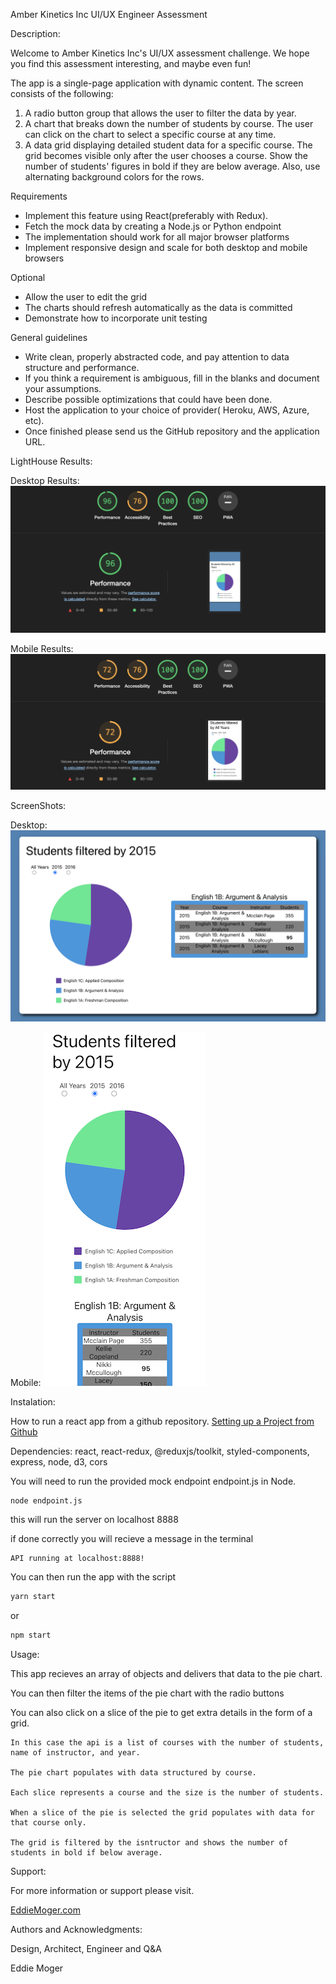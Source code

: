 Amber Kinetics Inc UI/UX Engineer Assessment

Description:

Welcome to Amber Kinetics Inc's UI/UX assessment challenge. We hope you find this assessment interesting, and maybe even fun!

The app is a single-page application with dynamic content. The screen consists of the following:
1. A radio button group that allows the user to filter the data by year.
2. A chart that breaks down the number of students by course. The user can click on the
chart to select a specific course at any time.
3. A data grid displaying detailed student data for a specific course. The grid becomes
visible only after the user chooses a course. Show the number of students' figures in bold if they are below average. Also, use alternating background colors for the rows.

Requirements
- Implement this feature using React(preferably with Redux).
- Fetch the mock data by creating a Node.js or Python endpoint
- The implementation should work for all major browser platforms
- Implement responsive design and scale for both desktop and mobile browsers

Optional
- Allow the user to edit the grid
- The charts should refresh automatically as the data is committed
- Demonstrate how to incorporate unit testing

General guidelines
- Write clean, properly abstracted code, and pay attention to data structure and performance.
- If you think a requirement is ambiguous, fill in the blanks and document your assumptions.
- Describe possible optimizations that could have been done.
- Host the application to your choice of provider( Heroku, AWS, Azure, etc).
- Once finished please send us the GitHub repository and the application URL.


LightHouse Results:

Desktop Results:
![UI:UX Lighthouse Desktop Results](/public/UI:UX_Lighthouse_Desktop_Results.png)

Mobile Results:
![UI:UX Lighthouse Mobile Results](/public/UI:UX_Lighthouse_Mobile_Results.png)

ScreenShots:

Desktop:
![UI:UX Screenshot Desktop](/public/UI%3AUX_screenshot.png)

Mobile:
![UI:UX Screenshot Mobile](/public/UI%3AUX_screenshot_mobile_280px.png)


Instalation:


How to run a react app from a github repository.
[Setting up a Project from Github](https://www.pluralsight.com/guides/setting-up-a-react-project-from-github)

Dependencies:
react,
react-redux,
@reduxjs/toolkit,
styled-components,
express,
node,
d3,
cors

You will need to run the provided mock endpoint endpoint.js in Node.


	node endpoint.js


this will run the server on localhost 8888

if done correctly you will recieve a message in the terminal

	API running at localhost:8888!

You can then run the app with the script

```javascript
yarn start
```

or

```javascript
npm start
```


Usage:

This app recieves an array of objects and delivers that data to the pie chart.

You can then filter the items of the pie chart with the radio buttons

You can also click on a slice of the pie to get extra details in the form of a grid.


	In this case the api is a list of courses with the number of students, name of instructor, and year.

	The pie chart populates with data structured by course.
	
	Each slice represents a course and the size is the number of students.

	When a slice of the pie is selected the grid populates with data for that course only.

	The grid is filtered by the isntructor and shows the number of students in bold if below average.


Support:

For more information or support please visit.

[EddieMoger.com](https://eddiemoger.com)


Authors and Acknowledgments:

 Design, Architect, Engineer and Q&A

  Eddie Moger
